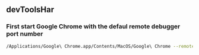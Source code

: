 ## devToolsHar

### First start Google Chrome with the defaul remote debugger port number

```bash
/Applications/Google\ Chrome.app/Contents/MacOS/Google\ Chrome --remote-debugging-port=9222 --user-data-dir=$TMPDIR/c/tmp2 --no-default-browser-check --enable-net-benchmarking --no-first-run --no-proxy-server
```
